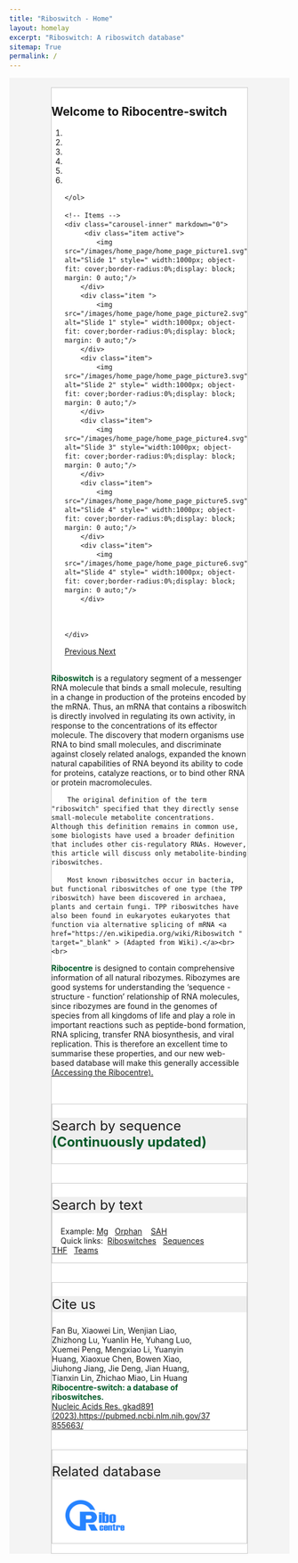 ```yaml
---
title: "Riboswitch - Home"
layout: homelay
excerpt: "Riboswitch: A riboswitch database"
sitemap: True
permalink: /
---
```

<html lang="zh-cn">
<head>
<meta charset="utf-8"> 

<style>
  button, input, optgroup, select, textarea {
    color: #005826;
    font: inherit;
    font-weight: bold;
    margin: 0;
}
.header_box {
    border: none;
    background: #efefef;
    font-size:24px
  }
  .box_style{
    background: #f4f4f4;
  }
  .wrapper {
    display: block;
    position: relative;
    width: 100%;
    margin: 0;
    padding: 0;
    text-align: left;
    word-wrap: break-word;
    }
  .sectiontitle {
    display: block;
    max-width: 100%;
    margin: 0 auto ;
    text-align: left;
    background :#fff;
    }
  body {
    padding-top: 0px;
  }
  .well {
    max-width: 70%;
    margin: 0 auto;
    border-top: 3px solid black;
    }
  .smallwell {
    max-width: 100%;
    margin: 0 auto;
    border-top: 3px solid black;
    }
  table:not(.table-bordered)>thead>tr>th,table:not(.table-bordered)>tbody>tr>th,table:not(.table-bordered)>tfoot>tr>th,table:not(.table-bordered)>thead>tr>td,table:not(.table-bordered)>tbody>tr>td,table:not(.table-bordered)>tfoot>tr>td,.table:not(.table-bordered)>thead>tr>th,.table:not(.table-bordered)>tbody>tr>th,.table:not(.table-bordered)>tfoot>tr>th,.table:not(.table-bordered)>thead>tr>td,.table:not(.table-bordered)>tbody>tr>td,.table:not(.table-bordered)>tfoot>tr>td {
    border-color: transparent;
    border: 1px solid #fff
}
  .left-aligned {
  text-align: left;
}
   img{
    margin: 0 0 0 0; 
    border-radius: 0%; }
    

    /* 弹窗样式 */
      .click-here {
      cursor: pointer;
      font-weight: bold;
      color: #005826; /* Add the green color */
    }
        .popup {
            display: none;
            position: fixed;
            bottom: 20px;
            right: 20px;
            width: 300px;
            padding: 10px;
            background-color: #f0f0f0;
            border: 2px solid #ccc;
            border-radius: 5px;
            box-shadow: 0px 0px 10px rgba(0, 0, 0, 0.2);
            z-index: 9999;
        }
        .popup-image {
      display: inline;
      width: 40px; /* Adjust the size as needed */
      margin-right: 10px;
    }
        /* 关闭按钮样式 */
        .close-btn {
            display: block;
            margin-top: 10px;
            text-align: center;
            cursor: pointer;
        }
        .popup-title {
      font-size: 24px;
      
    }
        /* 弹窗样式 */
     /*一闪一闪*/
    .updating-text {
      animation: updateText 2s infinite;
      font-weight:bold;
      color:#005826
    }
    @keyframes updateText {
      0%, 100% {
        opacity: 1;
      }
      50% {
        opacity: 0.3;
      }
    }
    /*一闪一闪*/
</style>
</head>
<body>
  <!-- 弹窗内容开始 -->
    <div class="popup" id="myPopup">
        <div class="popup-title">
      <img class="popup-image" src="/images/light.svg" alt="Image">
      Need helps
    </div>
        <a href="https://riboswitch.ribocentre.org/helps/" class="hidden-link" id="link1" target="_blank"></a>
      How to use the database, <span onclick="openLink('link1')" class="click-here">click here</span><br>
      <a href="https://docs.google.com/spreadsheets/d/1QWMju5Y1uzZ9tL10eDpD7j4IMYvkP9VWAkgVgvU8HqY/edit#gid=0" class="hidden-link" id="link2" target="_blank"></a>
      How to provide feedback, <span onclick="openLink('link2')" class="click-here">click here</span>
        <button class="close-btn" onclick="closePopup()">Close pop-up window</button>
    </div>

  <!-- 弹窗内容结束 -->
 
<div class="wrapper box_style" >
<br>
  <div class="well" style="border: 1px solid #C9C9C9; background-color: #fff;">
    <section class="sectiontitle"> 
    <h1 class="post-title" itemprop="name headline"><strong>Welcome to Ribocentre-switch</strong></h1>
    <div>
    <div markdown="0" id="carousel" class="carousel slide" data-ride="carousel" data-interval="4000" data-pause="hover" >
    <!-- Menu -->
    <ol class="carousel-indicators">
        <li data-target="#carousel" data-slide-to="0" class="active"></li>
        <li data-target="#carousel" data-slide-to="1"></li>
        <li data-target="#carousel" data-slide-to="2"></li>
        <li data-target="#carousel" data-slide-to="3"></li>
         <li data-target="#carousel" data-slide-to="4"></li>
         <li data-target="#carousel" data-slide-to="5"></li>
        
        
    </ol>

    <!-- Items -->
    <div class="carousel-inner" markdown="0">
         <div class="item active">
            <img src="/images/home_page/home_page_picture1.svg" alt="Slide 1" style=" width:1000px; object-fit: cover;border-radius:0%;display: block; margin: 0 auto;"/>
        </div>
        <div class="item ">
            <img src="/images/home_page/home_page_picture2.svg" alt="Slide 1" style=" width:1000px; object-fit: cover;border-radius:0%;display: block; margin: 0 auto;"/>
        </div>
        <div class="item">
            <img src="/images/home_page/home_page_picture3.svg" alt="Slide 2" style=" width:1000px; object-fit: cover;border-radius:0%;display: block; margin: 0 auto;"/>
        </div>
        <div class="item">
            <img src="/images/home_page/home_page_picture4.svg" alt="Slide 3" style="width:1000px; object-fit: cover;border-radius:0%;display: block; margin: 0 auto;"/>
        </div>
        <div class="item">
            <img src="/images/home_page/home_page_picture5.svg" alt="Slide 4" style=" width:1000px; object-fit: cover;border-radius:0%;display: block; margin: 0 auto;"/>
        </div>
        <div class="item">
            <img src="/images/home_page/home_page_picture6.svg" alt="Slide 4" style=" width:1000px; object-fit: cover;border-radius:0%;display: block; margin: 0 auto;"/>
        </div>

        

    </div>
  <a class="left carousel-control" href="#carousel" role="button" data-slide="prev">
    <span class="glyphicon glyphicon-chevron-left" aria-hidden="true"></span>
    <span class="sr-only">Previous</span>
  </a>
  <a class="right carousel-control" href="#carousel" role="button" data-slide="next">
    <span class="glyphicon glyphicon-chevron-right" aria-hidden="true"></span>
    <span class="sr-only">Next</span>
  </a>

</div>
<br>
<strong style="color:#005826;font-weight: bold">Riboswitch</strong>  is a regulatory segment of a messenger RNA molecule that binds a small molecule, resulting in a change in production of the proteins encoded by the mRNA. Thus, an mRNA that contains a riboswitch is directly involved in regulating its own activity, in response to the concentrations of its effector molecule. The discovery that modern organisms use RNA to bind small molecules, and discriminate against closely related analogs, expanded the known natural capabilities of RNA beyond its ability to code for proteins, catalyze reactions, or to bind other RNA or protein macromolecules.

        The original definition of the term "riboswitch" specified that they directly sense small-molecule metabolite concentrations. Although this definition remains in common use, some biologists have used a broader definition that includes other cis-regulatory RNAs. However, this article will discuss only metabolite-binding riboswitches.

        Most known riboswitches occur in bacteria, but functional riboswitches of one type (the TPP riboswitch) have been discovered in archaea, plants and certain fungi. TPP riboswitches have also been found in eukaryotes eukaryotes that function via alternative splicing of mRNA <a href="https://en.wikipedia.org/wiki/Riboswitch " target="_blank" > (Adapted from Wiki).</a><br><br>

<strong style="color:#005826;font-weight: bold">Ribocentre</strong>  is designed to contain comprehensive information of all natural ribozymes. Ribozymes are good systems for understanding the ‘sequence - structure - function’ relationship of RNA molecules, since ribozymes are found in the genomes of species from all kingdoms of life and play a role in important reactions such as peptide-bond formation, RNA splicing, transfer RNA biosynthesis, and viral replication. This is therefore an excellent time to summarise these properties, and our new web-based database will make this generally accessible<a href="https://www.ribocentre.org/" target="_blank" > (Accessing the Ribocentre).</a>
</div>
<br>
<br>
        
    

<div class="sectiontitle" style="border: 1px solid #C9C9C9; background-color: #fff;">
<p class="header_box" >Search by sequence<span class="updating-text"> (Continuously updated)</span></p>
<html>
  <head>
    <title>Sequence search</title>
  </head>
  <body>
    <rnacentral-sequence-search
            databases='["ribocentre"]'
            examples='[
              {"description": "c-di-GMP-II-GAG riboswitch", "urs": "", "sequence": "CUGCACGCGGGAGGCUGUGAUCCGCCGGACGUACCGACUGCGGCCACCGCAGUCCGGCGGGGAGCCACUGGUGAGACCGGCCCCCGAAG"},
              {"description": "TPP riboswitch (THI element)", "urs": "", "sequence": "GTGTCCACTCACGGGTGCGCTTCATTAAGCGCTGAGAATAAACCGTTTGAACCTGATCCGGGTTATGCCGGCGATAGGAAGAGAATTATGCATAATG"}
            ]'
            rfam="true"
    />
  <script type="text/javascript" src="https://www.ribocentre.org/js/RNAcentral-sequence-search.js"></script></body>
</html>
</div>
<br>
<br>

<div class="sectiontitle" style="border: 1px solid #C9C9C9; background-color: #fff;">
<p class="header_box">Search by text</p>
<div class="left-aligned" style="width: 82%;">
<!--<div class="well">-->
<script async src="https://cse.google.com/cse.js?cx=83f482a688df849e9"></script>
<div class="gcse-search"></div>
<p>&nbsp;&nbsp;&nbsp;&nbsp;Example: 
    <a href="http://localhost:4003/#gsc.tab=0&gsc.sort=&gsc.q=Mg" target="_blank">Mg</a>&nbsp;&nbsp;  
    <a href="https://riboswitch.ribocentre.org/#gsc.tab=0&gsc.sort=&gsc.q=orphan" target="_blank">Orphan</a> &nbsp;&nbsp; 
    <a href="https://riboswitch.ribocentre.org/#gsc.tab=0&gsc.sort=&gsc.q=SAH" target="_blank">SAH</a>  <br />
    &nbsp;&nbsp;&nbsp;&nbsp;Quick links:&nbsp;
    <a href="https://riboswitch.ribocentre.org/riboswitches/">Riboswitches</a>&nbsp;&nbsp;
    <a href="https://riboswitch.ribocentre.org/sequences/">Sequences</a>&nbsp;&nbsp;
    <a href="https://riboswitch.ribocentre.org/docs/THF/" target="_blank">THF</a>&nbsp;&nbsp;
    <a href="https://riboswitch.ribocentre.org/helps/">Teams</a>&nbsp;&nbsp;
</p>
</div>
</div>
<br>
<br>

<div class="sectiontitle" style="border: 1px solid #C9C9C9; background-color: #fff;">
<p class="header_box">Cite us</p>
<div class="left-aligned" style="width: 82%;">
Fan Bu, Xiaowei Lin, Wenjian Liao, Zhizhong Lu, Yuanlin He, Yuhang Luo, Xuemei Peng, Mengxiao Li, Yuanyin Huang, Xiaoxue Chen, Bowen Xiao, Jiuhong Jiang, Jie Deng, Jian Huang, Tianxin Lin, Zhichao Miao, Lin Huang <br>
<strong style="color:#005826;font-weight: bold">Ribocentre-switch: a database of riboswitches.</strong><br>
<a href="https://pubmed.ncbi.nlm.nih.gov/37855663/" target="_blank" > Nucleic Acids Res. gkad891 (2023).https://pubmed.ncbi.nlm.nih.gov/37855663/</a>
</div>
</div>
<br>
<br>

<div class="sectiontitle" style="border: 1px solid #C9C9C9; background-color: #fff;">
<p class="header_box">Related database</p>
<div class="left-aligned" style="width: 82%;">
<a href="https://www.ribocentre.org/" target="_blank"><img src="/images/Ribo_centre_logo.jpg" alt="drawing" style="width:150px;margin:0 auto;"></a>
</div>

</div>
<br>

<script>
        // 打开弹窗
        function openPopup() {
            var popup = document.getElementById('myPopup');
            popup.style.display = 'block';
        }

        // 关闭弹窗
        function closePopup() {
            var popup = document.getElementById('myPopup');
            popup.style.display = 'none';
        }

        // 页面加载完成后自动打开弹窗
        window.onload = function() {
            openPopup();
        };
        function openLink(linkId) {
        // 根据 linkId 参数获取链接元素
        const linkElement = document.getElementById(linkId);
        // 点击链接
        linkElement.click();
    }

   
    </script>
   















  
 






